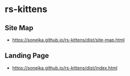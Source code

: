 # rs-kittens


## Site Map
- https://sonejka.github.io/rs-kittens/dist/site-map.html

## Landing Page
- https://sonejka.github.io/rs-kittens/dist/index.html


